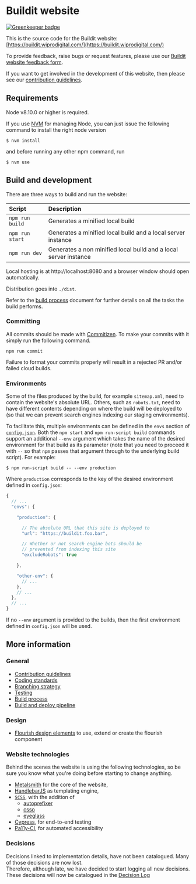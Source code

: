 # Buildit website

[![Greenkeeper badge](https://badges.greenkeeper.io/buildit/buildit.svg)](https://greenkeeper.io/)

This is the source code for the Buildit website: [https://buildit.wiprodigital.com/](https://buildit.wiprodigital.com/)

To provide feedback, raise bugs or request features, please use our [Buildit website feedback form](https://docs.google.com/forms/d/e/1FAIpQLScOeoF7XfYYs3R8b9K_zvSY0oVS92hAV82FXUOyy8JnDz2lNg/viewform).

If you want to get involved in the development of this website, then please see our [contribution guidelines](./CONTRIBUTING.md).



## Requirements

Node v8.10.0 or higher is required.

If you use [NVM](https://github.com/creationix/nvm) for managing Node, you can just issue the following command to install the right node version

    $ nvm install

and before running any other npm command, run

    $ nvm use


## Build and development

There are three ways to build and run the website:

| Script | Description |
|:--|:--|
| `npm run build` | Generates a minified local build |
| `npm run start` | Generates a minified local build and a local server instance |
| `npm run dev` | Generates a non minified local build and a local server instance |

Local hosting is at http://localhost:8080 and a browser window should open automatically.

Distribution goes into `./dist`.

Refer to the [build process](./docs/build-process.md) document for further details on all the tasks the build performs.

### Committing

All commits should be made with [Commitizen](https://github.com/commitizen/cz-cli). To make your commits with it 
simply run the following command.
 
`npm run commit`
 
Failure to format your commits properly will result in a rejected PR and/or failed cloud builds.

### Environments

Some of the files produced by the build, for example `sitemap.xml`, need to contain the website's absolute URL. Others, such as `robots.txt`, need to have different contents depending on where the build will be deployed to (so that we can prevent search engines indexing our staging environments).

To facilitate this, multiple environments can be defined in the `envs` section of [`config.json`](./config.json). Both the `npm start` and `npm run-script build` commands support an additional `--env` argument which takes the name of the desired environment for that build as its parameter (note that you need to proceed it with `--` so that `npm` passes that argument through to the underlying build script). For example:

    $ npm run-script build -- --env production

Where `production` corresponds to the key of the desired environment defined in `config.json`:

```js
{
  // ...
  "envs": {

    "production": {

      // The absolute URL that this site is deployed to
      "url": "https://buildit.foo.bar",

      // Whether or not search engine bots should be
      // prevented from indexing this site
      "excludeRobots": true

    },

    "other-env": {
      // ...
    },
    // ...
  },
  // ...
}
```

If no `--env` argument is provided to the builds, then the first environment defined in `config.json` will be used.


## More information

### General
* [Contribution guidelines](./CONTRIBUTING.md)
* [Coding standards](./docs/coding-standards.md)
* [Branching strategy](./docs/branching-strategy.md)
* [Testing](./docs/tests.md)
* [Build process](./docs/build-process.md)
* [Build and deploy pipeline](./docs/build-deploy-pipeline.md)

### Design
* [Flourish design elements](./docs/flourishes.md) to use, extend or create the flourish component

### Website technologies
Behind the scenes the website is using the following technologies, so be sure you know what you're doing before starting to change anything.

* [Metalsmith](http://metalsmith.io) for the core of the website,
* [HandlebarJS](https://handlebarsjs.com/) as templating engine,
* [`SCSS`](http://sass-lang.com/), with the addition of
  * [autoprefixer](https://github.com/postcss/autoprefixer)
  * [csso](https://github.com/css/csso)
  * [eyeglass](https://github.com/sass-eyeglass/eyeglass)
* [Cypress](./docs/tests.md), for end-to-end testing
* [Pa11y-CI](./docs/tests.md), for automated accessibility

### Decisions
Decisions linked to implementation details, have not been catalogued. Many of those decisions are now lost.  
Therefore, although late, we have decided to start logging all new decisions. These decisions will now be catalogued in the [Decision Log](./docs/DECISIONLOG.md)
